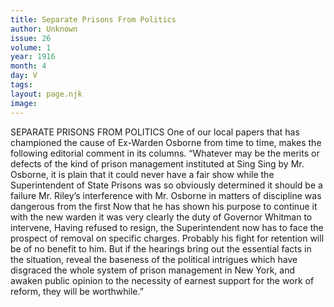 ```yaml
---
title: Separate Prisons From Politics
author: Unknown
issue: 26
volume: 1
year: 1916
month: 4
day: V
tags:
layout: page.njk
image:
---
```

SEPARATE PRISONS FROM POLITICS    One of our local papers that has championed the cause of Ex-Warden Osborne from time to time, makes the following editorial comment in its columns. “Whatever may be the merits or defects of the kind of prison management instituted at Sing Sing by Mr. Osborne, it is plain that it could never have a fair show while the Superintendent of State Prisons was so obviously determined it should be a failure Mr. Riley’s interference with Mr. Osborne in matters of discipline was dangerous from the first Now that he has shown his purpose to continue it with the new warden it was very clearly the duty of Governor Whitman to intervene, Having refused to resign, the Superintendent now has to face the prospect of removal on specific charges. Probably his fight for retention will be of no benefit to him. But if the hearings bring out the essential facts in the situation, reveal the baseness of the political intrigues which have disgraced the whole system of prison management in New York, and awaken public opinion to the necessity of earnest support for the work of reform, they will be worthwhile.” 




